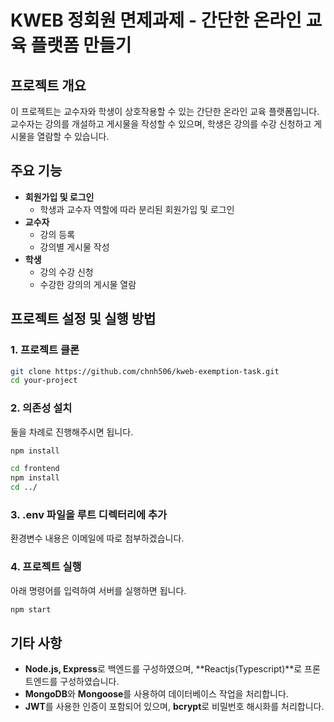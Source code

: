 # KWEB 정회원 면제과제 - 간단한 온라인 교육 플랫폼 만들기

## 프로젝트 개요

이 프로젝트는 교수자와 학생이 상호작용할 수 있는 간단한 온라인 교육 플랫폼입니다. 교수자는 강의를 개설하고 게시물을 작성할 수 있으며, 학생은 강의를 수강 신청하고 게시물을 열람할 수 있습니다.

## 주요 기능

- **회원가입 및 로그인**
  - 학생과 교수자 역할에 따라 분리된 회원가입 및 로그인
- **교수자**
  - 강의 등록
  - 강의별 게시물 작성
- **학생**
  - 강의 수강 신청
  - 수강한 강의의 게시물 열람

## 프로젝트 설정 및 실행 방법

### 1. 프로젝트 클론

```bash
git clone https://github.com/chnh506/kweb-exemption-task.git
cd your-project
```

### 2. 의존성 설치

둘을 차례로 진행해주시면 됩니다.

```bash
npm install
```

```bash
cd frontend
npm install
cd ../
```

### 3. .env 파일을 루트 디렉터리에 추가

환경변수 내용은 이메일에 따로 첨부하겠습니다.

### 4. 프로젝트 실행

아래 명령어를 입력하여 서버를 실행하면 됩니다.

```bash
npm start
```

## 기타 사항

- **Node.js, Express**로 백엔드를 구성하였으며, **Reactjs(Typescript)**로 프론트엔드를 구성하였습니다.
- **MongoDB**와 **Mongoose**를 사용하여 데이터베이스 작업을 처리합니다.
- **JWT**를 사용한 인증이 포함되어 있으며, **bcrypt**로 비밀번호 해시화를 처리합니다.
